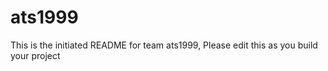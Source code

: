 # ats1999
This is the initiated README for team ats1999, Please edit this as you build your project
